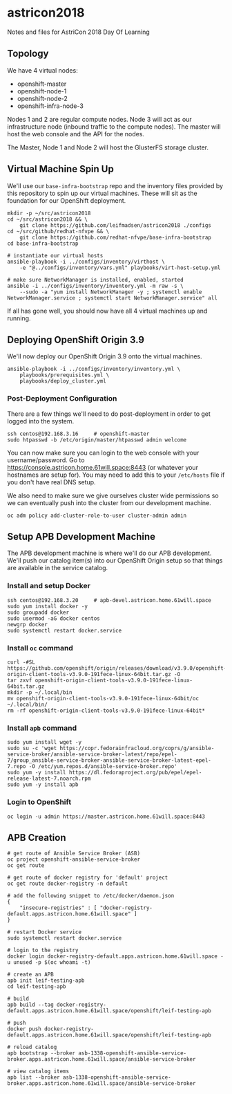 # astricon2018
Notes and files for AstriCon 2018 Day Of Learning

## Topology

We have 4 virtual nodes:

* openshift-master
* openshift-node-1
* openshift-node-2
* openshift-infra-node-3

Nodes 1 and 2 are regular compute nodes. Node 3 will act as our infrastructure
node (inbound traffic to the compute nodes). The master will host the web
console and the API for the nodes.

The Master, Node 1 and Node 2 will host the GlusterFS storage cluster.

## Virtual Machine Spin Up

We'll use our `base-infra-bootstrap` repo and the inventory files provided by
this repository to spin up our virtual machines. These will sit as the
foundation for our OpenShift deployment.

    mkdir -p ~/src/astricon2018
    cd ~/src/astricon2018 && \
        git clone https://github.com/leifmadsen/astricon2018 ./configs
    cd ~/src/github/redhat-nfvpe && \
        git clone https://github.com/redhat-nfvpe/base-infra-bootstrap
    cd base-infra-bootstrap

    # instantiate our virtual hosts
    ansible-playbook -i ../configs/inventory/virthost \
        -e "@../configs/inventory/vars.yml" playbooks/virt-host-setup.yml

    # make sure NetworkManager is installed, enabled, started
    ansible -i ../configs/inventory/inventory.yml -m raw -s \
        --sudo -a "yum install NetworkManager -y ; systemctl enable NetworkManager.service ; systemctl start NetworkManager.service" all

If all has gone well, you should now have all 4 virtual machines up and
running.

## Deploying OpenShift Origin 3.9

We'll now deploy our OpenShift Origin 3.9 onto the virtual machines.

    ansible-playbook -i ../configs/inventory/inventory.yml \
        playbooks/prerequisites.yml \
        playbooks/deploy_cluster.yml

### Post-Deployment Configuration

There are a few things we'll need to do post-deployment in order to get logged
into the system.

    ssh centos@192.168.3.16     # openshift-master
    sudo htpasswd -b /etc/origin/master/htpasswd admin welcome

You can now make sure you can login to the web console with your
username/password. Go to https://console.astricon.home.61will.space:8443 (or
whatever your hostnames are setup for). You may need to add this to your
`/etc/hosts` file if you don't have real DNS setup.

We also need to make sure we give ourselves cluster wide permissions so we can
eventually push into the cluster from our development machine.

    oc adm policy add-cluster-role-to-user cluster-admin admin

## Setup APB Development Machine

The APB development machine is where we'll do our APB development. We'll push
our catalog item(s) into our OpenShift Origin setup so that things are
available in the service catalog.

### Install and setup Docker

    ssh centos@192.168.3.20     # apb-devel.astricon.home.61will.space
    sudo yum install docker -y
    sudo groupadd docker
    sudo usermod -aG docker centos
    newgrp docker
    sudo systemctl restart docker.service

### Install `oc` command

    curl -#SL https://github.com/openshift/origin/releases/download/v3.9.0/openshift-origin-client-tools-v3.9.0-191fece-linux-64bit.tar.gz -O
    tar zxvf openshift-origin-client-tools-v3.9.0-191fece-linux-64bit.tar.gz
    mkdir -p ~/.local/bin
    mv openshift-origin-client-tools-v3.9.0-191fece-linux-64bit/oc ~/.local/bin/
    rm -rf openshift-origin-client-tools-v3.9.0-191fece-linux-64bit*

### Install `apb` command

    sudo yum install wget -y
    sudo su -c 'wget https://copr.fedorainfracloud.org/coprs/g/ansible-service-broker/ansible-service-broker-latest/repo/epel-7/group_ansible-service-broker-ansible-service-broker-latest-epel-7.repo -O /etc/yum.repos.d/ansible-service-broker.repo'
    sudo yum -y install https://dl.fedoraproject.org/pub/epel/epel-release-latest-7.noarch.rpm
    sudo yum -y install apb

### Login to OpenShift

    oc login -u admin https://master.astricon.home.61will.space:8443

## APB Creation

    # get route of Ansible Service Broker (ASB)
    oc project openshift-ansible-service-broker
    oc get route

    # get route of docker registry for 'default' project
    oc get route docker-registry -n default

    # add the following snippet to /etc/docker/daemon.json
    {
        "insecure-registries" : [ "docker-registry-default.apps.astricon.home.61will.space" ]
    }

    # restart Docker service
    sudo systemctl restart docker.service

    # login to the registry
    docker login docker-registry-default.apps.astricon.home.61will.space -u unused -p $(oc whoami -t)

    # create an APB
    apb init leif-testing-apb
    cd leif-testing-apb

    # build
    apb build --tag docker-registry-default.apps.astricon.home.61will.space/openshift/leif-testing-apb

    # push
    docker push docker-registry-default.apps.astricon.home.61will.space/openshift/leif-testing-apb

    # reload catalog
    apb bootstrap --broker asb-1338-openshift-ansible-service-broker.apps.astricon.home.61will.space/ansible-service-broker

    # view catalog items
    apb list --broker asb-1338-openshift-ansible-service-broker.apps.astricon.home.61will.space/ansible-service-broker
